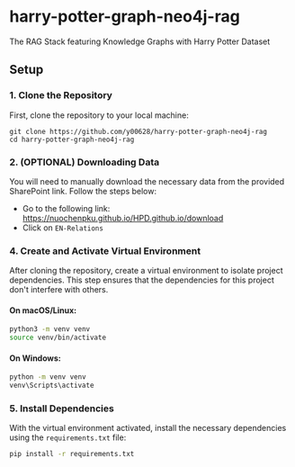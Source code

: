 # harry-potter-graph-neo4j-rag
 The RAG Stack featuring Knowledge Graphs with Harry Potter Dataset

## Setup
### 1. Clone the Repository
First, clone the repository to your local machine:

```
git clone https://github.com/y00628/harry-potter-graph-neo4j-rag
cd harry-potter-graph-neo4j-rag
```

### 2. (OPTIONAL) Downloading Data
You will need to manually download the necessary data from the provided SharePoint link. Follow the steps below:
- Go to the following link: https://nuochenpku.github.io/HPD.github.io/download
- Click on `EN-Relations`


### 4. Create and Activate Virtual Environment
After cloning the repository, create a virtual environment to isolate project dependencies. This step ensures that the dependencies for this project don't interfere with others.

#### On macOS/Linux:

```bash
python3 -m venv venv
source venv/bin/activate
```

#### On Windows:

```bash
python -m venv venv
venv\Scripts\activate
```

### 5. Install Dependencies
With the virtual environment activated, install the necessary dependencies using the `requirements.txt` file:

```bash
pip install -r requirements.txt
```
